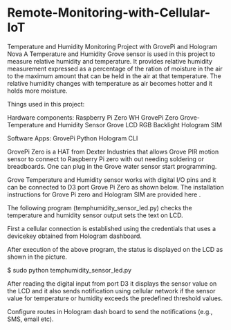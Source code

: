 # Remote-Monitoring-with-Cellular-IoT
Temperature and Humidity Monitoring Project with GrovePi and Hologram Nova
A Temperature and Humidity Grove sensor is used in this project to measure relative humidity and temperature. It provides relative humidity measurement expressed as a percentage of the ration of moisture in the air to the maximum amount that can be held in the air at that temperature. The relative humidity changes with temperature as air becomes hotter and it holds more moisture.


Things used in this project:

Hardware components:
Raspberry Pi Zero  WH
GrovePi Zero 
Grove-Temperature and Humidity Sensor
Grove LCD RGB Backlight
Hologram SIM

Software Apps:
GrovePi 
Python
Hologram CLI

GrovePi Zero is a HAT from Dexter Industries  that allows Grove PIR motion sensor to connect to Raspberry Pi zero with out needing soldering or breadboards. One can plug in the Grove water sensor start programming.

Grove Temperature and Humidity sensor works with digital I/O pins and it can be connected to D3 port Grove Pi Zero as shown below.
The installation instructions for Grove Pi zero and Hologram SIM are provided here .



The following program (temphumidity_sensor_led.py) checks the temperature and humidity sensor output sets the text on LCD.

First  a cellular connection is established using the credentials that uses a devicekey obtained from Hologram dashboard. 



After execution of the above program, the status is displayed on the LCD as shown in the picture.

 $ sudo python temphumidity_sensor_led.py



After reading the digital input from port D3 it displays the sensor value on the LCD and it also sends notification using cellular network if the sensor value  for temperature or humidity exceeds the predefined threshold values.

Configure routes in Hologram dash board to send the notifications (e.g., SMS, email etc).




